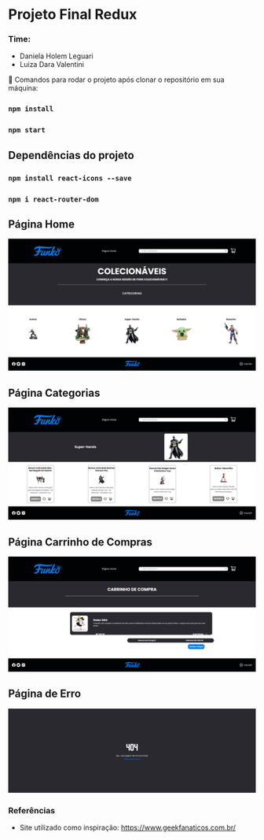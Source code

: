 # Projeto Final Redux

### Time:
- Daniela Holem Leguari
- Luiza Dara Valentini


📌 Comandos para rodar o projeto após clonar o repositório em sua máquina:

### `npm install`
### `npm start`


## Dependências do projeto

### `npm install react-icons --save`
### `npm i react-router-dom`



## Página Home


![](./imagens/pagina-home.png)


## Página Categorias


![](./imagens/categorias.png)


## Página Carrinho de Compras


![](./imagens/carrinho.png)


## Página de Erro


![](./imagens/erro.png)



### Referências
-  Site utilizado como inspiração:
https://www.geekfanaticos.com.br/
